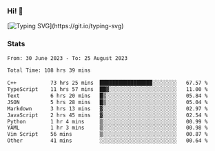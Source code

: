 ### Hi!  👋

[![Typing SVG](https://readme-typing-svg.herokuapp.com?font=Fira+Code&pause=1000&width=435&lines=Hello!+I'm+Texiwustion.)](https://git.io/typing-svg)

### Stats

<!--START_SECTION:waka-->

```txt
From: 30 June 2023 - To: 25 August 2023

Total Time: 108 hrs 39 mins

C++           73 hrs 25 mins  █████████████████░░░░░░░░   67.57 %
TypeScript    11 hrs 57 mins  ██▓░░░░░░░░░░░░░░░░░░░░░░   11.00 %
Text          6 hrs 20 mins   █▒░░░░░░░░░░░░░░░░░░░░░░░   05.84 %
JSON          5 hrs 28 mins   █▒░░░░░░░░░░░░░░░░░░░░░░░   05.04 %
Markdown      3 hrs 13 mins   ▓░░░░░░░░░░░░░░░░░░░░░░░░   02.97 %
JavaScript    2 hrs 45 mins   ▓░░░░░░░░░░░░░░░░░░░░░░░░   02.54 %
Python        1 hr 4 mins     ▒░░░░░░░░░░░░░░░░░░░░░░░░   00.99 %
YAML          1 hr 3 mins     ▒░░░░░░░░░░░░░░░░░░░░░░░░   00.98 %
Vim Script    56 mins         ▒░░░░░░░░░░░░░░░░░░░░░░░░   00.87 %
Other         41 mins         ░░░░░░░░░░░░░░░░░░░░░░░░░   00.64 %
```

<!--END_SECTION:waka-->
